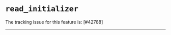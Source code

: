 # `read_initializer`

The tracking issue for this feature is: [#42788]

[#0]: https://github.com/rust-lang/rust/issues/42788

------------------------
